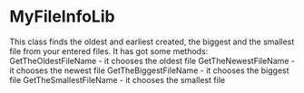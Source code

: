 # MyFileInfoLib
This class finds the oldest and earliest created, the biggest and the smallest file from your entered files.
It has got some methods:
GetTheOldestFileName   - it chooses the oldest file
GetTheNewestFileName - it chooses the newest file
GetTheBiggestFileName  - it chooses the biggest file
GetTheSmallestFileName - it chooses the smallest file